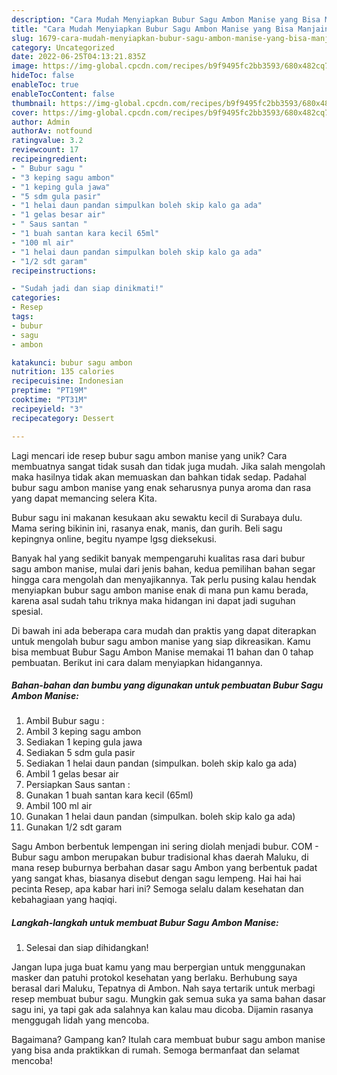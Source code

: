 ```yaml
---
description: "Cara Mudah Menyiapkan Bubur Sagu Ambon Manise yang Bisa Manjain Lidah"
title: "Cara Mudah Menyiapkan Bubur Sagu Ambon Manise yang Bisa Manjain Lidah"
slug: 1679-cara-mudah-menyiapkan-bubur-sagu-ambon-manise-yang-bisa-manjain-lidah
category: Uncategorized
date: 2022-06-25T04:13:21.835Z
image: https://img-global.cpcdn.com/recipes/b9f9495fc2bb3593/680x482cq70/bubur-sagu-ambon-manise-foto-resep-utama.jpg
hideToc: false
enableToc: true
enableTocContent: false
thumbnail: https://img-global.cpcdn.com/recipes/b9f9495fc2bb3593/680x482cq70/bubur-sagu-ambon-manise-foto-resep-utama.jpg
cover: https://img-global.cpcdn.com/recipes/b9f9495fc2bb3593/680x482cq70/bubur-sagu-ambon-manise-foto-resep-utama.jpg
author: Admin
authorAv: notfound
ratingvalue: 3.2
reviewcount: 17
recipeingredient:
- " Bubur sagu "
- "3 keping sagu ambon"
- "1 keping gula jawa"
- "5 sdm gula pasir"
- "1 helai daun pandan simpulkan boleh skip kalo ga ada"
- "1 gelas besar air"
- " Saus santan "
- "1 buah santan kara kecil 65ml"
- "100 ml air"
- "1 helai daun pandan simpulkan boleh skip kalo ga ada"
- "1/2 sdt garam"
recipeinstructions:

- "Sudah jadi dan siap dinikmati!"
categories:
- Resep
tags:
- bubur
- sagu
- ambon

katakunci: bubur sagu ambon 
nutrition: 135 calories
recipecuisine: Indonesian
preptime: "PT19M"
cooktime: "PT31M"
recipeyield: "3"
recipecategory: Dessert

---
```





Lagi mencari ide resep bubur sagu ambon manise yang unik? Cara membuatnya sangat tidak susah dan tidak juga mudah. Jika salah mengolah maka hasilnya tidak akan memuaskan dan bahkan tidak sedap. Padahal bubur sagu ambon manise yang enak seharusnya punya aroma dan rasa yang dapat memancing selera Kita.





Bubur sagu ini makanan kesukaan aku sewaktu kecil di Surabaya dulu. Mama sering bikinin ini, rasanya enak, manis, dan gurih. Beli sagu kepingnya online, begitu nyampe lgsg dieksekusi.

Banyak hal yang sedikit banyak mempengaruhi kualitas rasa dari bubur sagu ambon manise, mulai dari jenis bahan, kedua pemilihan bahan segar hingga cara mengolah dan menyajikannya. Tak perlu pusing kalau hendak menyiapkan bubur sagu ambon manise enak di mana pun kamu berada, karena asal sudah tahu triknya maka hidangan ini dapat jadi suguhan spesial.






Di bawah ini ada beberapa cara mudah dan praktis yang dapat diterapkan untuk mengolah bubur sagu ambon manise yang siap dikreasikan. Kamu bisa membuat Bubur Sagu Ambon Manise memakai 11 bahan dan 0 tahap pembuatan. Berikut ini cara dalam menyiapkan hidangannya.

<!--inarticleads1-->

##### Bahan-bahan dan bumbu yang digunakan untuk pembuatan Bubur Sagu Ambon Manise:

1. Ambil  Bubur sagu :
1. Ambil 3 keping sagu ambon
1. Sediakan 1 keping gula jawa
1. Sediakan 5 sdm gula pasir
1. Sediakan 1 helai daun pandan (simpulkan. boleh skip kalo ga ada)
1. Ambil 1 gelas besar air
1. Persiapkan  Saus santan :
1. Gunakan 1 buah santan kara kecil (65ml)
1. Ambil 100 ml air
1. Gunakan 1 helai daun pandan (simpulkan. boleh skip kalo ga ada)
1. Gunakan 1/2 sdt garam


Sagu Ambon berbentuk lempengan ini sering diolah menjadi bubur. COM - Bubur sagu ambon merupakan bubur tradisional khas daerah Maluku, di mana resep buburnya berbahan dasar sagu Ambon yang berbentuk padat yang sangat khas, biasanya disebut dengan sagu lempeng. Hai hai hai pecinta Resep, apa kabar hari ini? Semoga selalu dalam kesehatan dan kebahagiaan yang haqiqi. 

<!--inarticleads2-->

##### Langkah-langkah untuk membuat Bubur Sagu Ambon Manise:


1. Selesai dan siap dihidangkan!

Jangan lupa juga buat kamu yang mau berpergian untuk menggunakan masker dan patuhi protokol kesehatan yang berlaku. Berhubung saya berasal dari Maluku, Tepatnya di Ambon. Nah saya tertarik untuk merbagi resep membuat bubur sagu. Mungkin gak semua suka ya sama bahan dasar sagu ini, ya tapi gak ada salahnya kan kalau mau dicoba. Dijamin rasanya menggugah lidah yang mencoba. 

Bagaimana? Gampang kan? Itulah cara membuat bubur sagu ambon manise yang bisa anda praktikkan di rumah. Semoga bermanfaat dan selamat mencoba!

